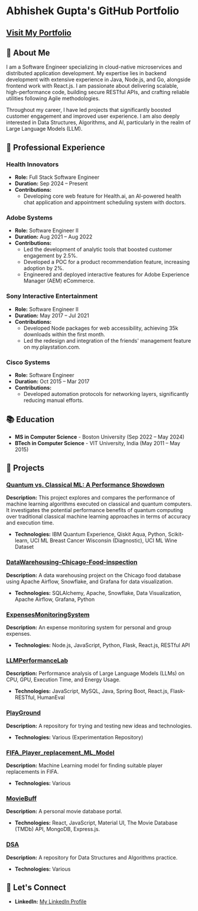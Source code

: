 # Abhishek Gupta's GitHub Portfolio

## [Visit My Portfolio](https://abhigupta2909.github.io/)

## 👋 About Me

I am a Software Engineer specializing in cloud-native microservices and distributed application development. My expertise lies in backend development with extensive experience in Java, Node.js, and Go, alongside frontend work with React.js. I am passionate about delivering scalable, high-performance code, building secure RESTful APIs, and crafting reliable utilities following Agile methodologies.

Throughout my career, I have led projects that significantly boosted customer engagement and improved user experience. I am also deeply interested in Data Structures, Algorithms, and AI, particularly in the realm of Large Language Models (LLM).

## 💼 Professional Experience

### Health Innovators


- **Role:** Full Stack Software Engineer
- **Duration:** Sep 2024 – Present
- **Contributions:**
  - Developing core web feature for Health.ai, an AI-powered health chat application and appointment scheduling system with doctors.
    
### Adobe Systems

- **Role:** Software Engineer II
- **Duration:** Aug 2021 – Aug 2022
- **Contributions:**
  - Led the development of analytic tools that boosted customer engagement by 2.5%.
  - Developed a POC for a product recommendation feature, increasing adoption by 2%.
  - Engineered and deployed interactive features for Adobe Experience Manager (AEM) eCommerce.

### Sony Interactive Entertainment

- **Role:** Software Engineer II
- **Duration:** May 2017 – Jul 2021
- **Contributions:**
  - Developed Node packages for web accessibility, achieving 35k downloads within the first month.
  - Led the redesign and integration of the friends' management feature on my.playstation.com.

### Cisco Systems

- **Role:** Software Engineer
- **Duration:** Oct 2015 – Mar 2017
- **Contributions:**
  - Developed automation protocols for networking layers, significantly reducing manual efforts.

## 📚 Education

- **MS in Computer Science** - Boston University (Sep 2022 – May 2024)
- **BTech in Computer Science** - VIT University, India (May 2011 – May 2015)

## 🔧 Projects

### [Quantum vs. Classical ML: A Performance Showdown](https://github.com/abhigupta2909/Quantum-VS-Classical-AI)

**Description:** This project explores and compares the performance of machine learning algorithms executed on classical and quantum computers. It investigates the potential performance benefits of quantum computing over traditional classical machine learning approaches in terms of accuracy and execution time.

- **Technologies:** IBM Quantum Experience, Qiskit Aqua, Python, Scikit-learn, UCI ML Breast Cancer Wisconsin (Diagnostic), UCI ML Wine Dataset

### [DataWarehousing-Chicago-Food-inspection](https://github.com/abhigupta2909/DataWarehousing-Chicago-Food-inspection)

**Description:** A data warehousing project on the Chicago food database using Apache Airflow, Snowflake, and Grafana for data visualization.

- **Technologies:** SQLAlchemy, Apache, Snowflake, Data Visualization, Apache Airflow, Grafana, Python

### [ExpensesMonitoringSystem](https://github.com/abhigupta2909/ExpensesMonitoringSystem)

**Description:** An expense monitoring system for personal and group expenses.

- **Technologies:** Node.js, JavaScript, Python, Flask, React.js, RESTful API

### [LLMPerformanceLab](https://github.com/abhigupta2909/LLMPerformanceLab)

**Description:** Performance analysis of Large Language Models (LLMs) on CPU, GPU, Execution Time, and Energy Usage.

- **Technologies:** JavaScript, MySQL, Java, Spring Boot, React.js, Flask-RESTful, HumanEval

### [PlayGround](https://github.com/abhigupta2909/PlayGround)

**Description:** A repository for trying and testing new ideas and technologies.

- **Technologies:** Various (Experimentation Repository)

### [FIFA_Player_replacement_ML_Model](https://github.com/abhigupta2909/FIFA_Player_replacement_ML_Model)

**Description:** Machine Learning model for finding suitable player replacements in FIFA.

- **Technologies:** Various

### [MovieBuff](https://github.com/abhigupta2909/MovieBuff)

**Description:** A personal movie database portal.

- **Technologies:** React, JavaScript, Material UI, The Movie Database (TMDb) API, MongoDB, Express.js.

### [DSA](https://github.com/abhigupta2909/DSA)

**Description:** A repository for Data Structures and Algorithms practice.

- **Technologies:** Various

## 💬 Let's Connect

- **LinkedIn:** [My LinkedIn Profile](https://www.linkedin.com/in/abhishek-gupta-255905b5/)
